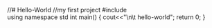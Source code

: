 //# Hello-World
//my first project
#include <iostream>  
using namespace std
int main()
{
cout<<"\n\t hello-world";
return 0;
}
